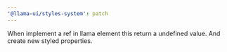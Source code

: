 ```yaml
---
'@llama-ui/styles-system': patch
---
```


When implement a ref in llama element this return a undefined value. And create new styled properties.
